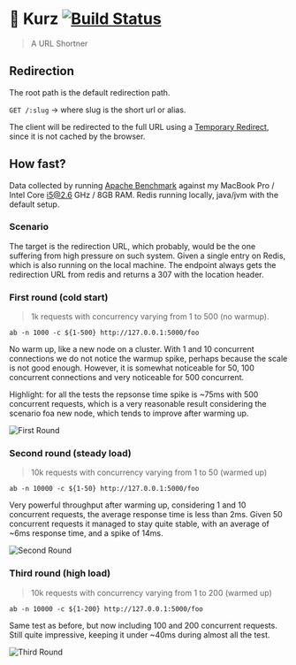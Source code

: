 # :rocket: Kurz [![Build Status](https://travis-ci.org/marceloboeira/kurz.svg?branch=master)](https://travis-ci.org/marceloboeira/kurz)
> A URL Shortner

## Redirection

The root path is the default redirection path.

`GET /:slug` -> where slug is the short url or alias.

The client will be redirected to the full URL using a [Temporary Redirect](https://www.w3.org/Protocols/rfc2616/rfc2616-sec10.html#sec10.3.3), since it is not cached by the browser.


## How fast?

Data collected by running [Apache Benchmark](https://httpd.apache.org/docs/2.4/programs/ab.html) against my MacBook Pro / Intel Core i5@2.6 GHz / 8GB RAM. Redis running locally, java/jvm with the default setup.

### Scenario

The target is the redirection URL, which probably, would be the one suffering from high pressure on such system. Given a single entry on Redis, which is also running on the local machine. The endpoint always gets the redirection URL from redis and returns a 307 with the location header.

### First round (cold start)
> 1k requests with concurrency varying from 1 to 500 (no warmup).

`ab -n 1000 -c ${1-500} http://127.0.0.1:5000/foo`

No warm up, like a new node on a cluster. With 1 and 10 concurrent connections we do not notice the warmup spike, perhaps because the scale is not good enough. However, it is somewhat noticeable for 50, 100 concurrent connections and very noticeable for 500 concurrent.

Highlight: for all the tests the repsonse time spike is ~75ms with 500 concurrent requests, which is a very reasonable result considering the scenario foa new node, which tends to improve after warming up.

![First Round](https://github.com/marceloboeira/kurz/blob/master/docs/benchmark-1k-requests.png?raw=true)

### Second round (steady load)
> 10k requests with concurrency varying from 1 to 50 (warmed up)

`ab -n 10000 -c ${1-50} http://127.0.0.1:5000/foo`

Very powerful throughput after warming up, considering 1 and 10 concurrent requests, the average response time is less than 2ms.
Given 50 concurrent requests it managed to stay quite stable, with an average of ~6ms response time, and a spike of 14ms.

![Second Round](https://github.com/marceloboeira/kurz/blob/master/docs/benchmark-10k-requests-low-stress.png?raw=true)

### Third round (high load)
> 10k requests with concurrency varying from 1 to 200 (warmed up)

`ab -n 10000 -c ${1-200} http://127.0.0.1:5000/foo`

Same test as before, but now including 100 and 200 concurrent requests. Still quite impressive, keeping it under ~40ms during almost all the test.

![Third Round](https://github.com/marceloboeira/kurz/blob/master/docs/benchmark-10k-requests-medium-stress.png?raw=true)
